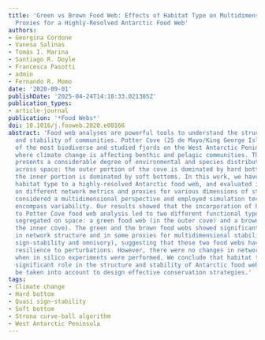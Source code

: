 ```yaml
---
title: 'Green vs Brown Food Web: Effects of Habitat Type on Multidimensional Stability
  Proxies for a Highly-Resolved Antarctic Food Web'
authors:
- Georgina Cordone
- Vanesa Salinas
- Tomás I. Marina
- Santiago R. Doyle
- Francesca Pasotti
- admin
- Fernando R. Momo
date: '2020-09-01'
publishDate: '2025-04-24T14:18:33.021385Z'
publication_types:
- article-journal
publication: '*Food Webs*'
doi: 10.1016/j.fooweb.2020.e00166
abstract: 'Food web analyses are powerful tools to understand the structure, dynamics
  and stability of communities. Potter Cove (25 de Mayo/King George Island) is one
  of the most biodiverse and studied fjords on the West Antarctic Peninsula (WAP),
  where climate change is affecting benthic and pelagic communities. This fjord ecosystem
  presents a considerable degree of environmental and species distribution heterogeneity
  across space: the outer portion of the cove is dominated by hard bottoms meanwhile
  the inner portion is dominated by soft bottoms. In this work, we have incorporated
  habitat type to a highly-resolved Antarctic food web, and evaluated its effects
  on different network metrics and proxies for various dimensions of stability. We
  considered a multidimensional perspective and employed simulation techniques to
  encompass variability. Our results showed that the incorporation of habitat type
  to Potter Cove food web analysis led to two different functional types of networks
  segregated on space: a green food web (in the outer cove) and a brown food web (in
  the inner cove). The green and the brown food webs showed significant differences
  in network structure and in some proxies for multidimensional stability (i.e. quasi
  sign-stability and omnivory), suggesting that these two food webs have different
  resilience to perturbations. However, there were no changes in network robustness
  when in silico experiments were performed. We conclude that habitat type plays a
  significant role in the structure and stability of Antarctic food webs, and should
  be taken into account to design effective conservation strategies.'
tags:
- Climate change
- Hard bottom
- Quasi sign-stability
- Soft bottom
- Strona curve-ball algorithm
- West Antarctic Peninsula
---
```

